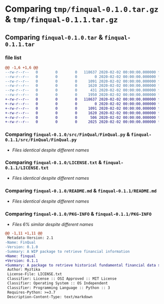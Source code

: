# Comparing `tmp/finqual-0.1.0.tar.gz` & `tmp/finqual-0.1.1.tar.gz`

## Comparing `finqual-0.1.0.tar` & `finqual-0.1.1.tar`

### file list

```diff
@@ -1,6 +1,6 @@
--rw-r--r--   0        0        0   118637 2020-02-02 00:00:00.000000 finqual-0.1.0/src/FinQual/FinQual.py
--rw-r--r--   0        0        0        0 2020-02-02 00:00:00.000000 finqual-0.1.0/src/FinQual/__init__.py
--rw-r--r--   0        0        0     1091 2020-02-02 00:00:00.000000 finqual-0.1.0/LICENSE.txt
--rw-r--r--   0        0        0     1620 2020-02-02 00:00:00.000000 finqual-0.1.0/README.md
--rw-r--r--   0        0        0      431 2020-02-02 00:00:00.000000 finqual-0.1.0/pyproject.toml
--rw-r--r--   0        0        0     1950 2020-02-02 00:00:00.000000 finqual-0.1.0/PKG-INFO
+-rw-r--r--   0        0        0   118637 2020-02-02 00:00:00.000000 finqual-0.1.1/src/FinQual/FinQual.py
+-rw-r--r--   0        0        0        0 2020-02-02 00:00:00.000000 finqual-0.1.1/src/FinQual/__init__.py
+-rw-r--r--   0        0        0     1091 2020-02-02 00:00:00.000000 finqual-0.1.1/LICENSE.txt
+-rw-r--r--   0        0        0     1620 2020-02-02 00:00:00.000000 finqual-0.1.1/README.md
+-rw-r--r--   0        0        0      506 2020-02-02 00:00:00.000000 finqual-0.1.1/pyproject.toml
+-rw-r--r--   0        0        0     2025 2020-02-02 00:00:00.000000 finqual-0.1.1/PKG-INFO
```

### Comparing `finqual-0.1.0/src/FinQual/FinQual.py` & `finqual-0.1.1/src/FinQual/FinQual.py`

 * *Files identical despite different names*

### Comparing `finqual-0.1.0/LICENSE.txt` & `finqual-0.1.1/LICENSE.txt`

 * *Files identical despite different names*

### Comparing `finqual-0.1.0/README.md` & `finqual-0.1.1/README.md`

 * *Files identical despite different names*

### Comparing `finqual-0.1.0/PKG-INFO` & `finqual-0.1.1/PKG-INFO`

 * *Files 6% similar despite different names*

```diff
@@ -1,11 +1,11 @@
 Metadata-Version: 2.1
-Name: FinQual
-Version: 0.1.0
-Summary: A WIP package to retrieve financial information
+Name: finqual
+Version: 0.1.1
+Summary: A package to retrieve historical fundamental financial data such as income statement, balance sheet and cashflow statement
 Author: Myztika
 License-File: LICENSE.txt
 Classifier: License :: OSI Approved :: MIT License
 Classifier: Operating System :: OS Independent
 Classifier: Programming Language :: Python :: 3
 Requires-Python: >=3.7
 Description-Content-Type: text/markdown
```

